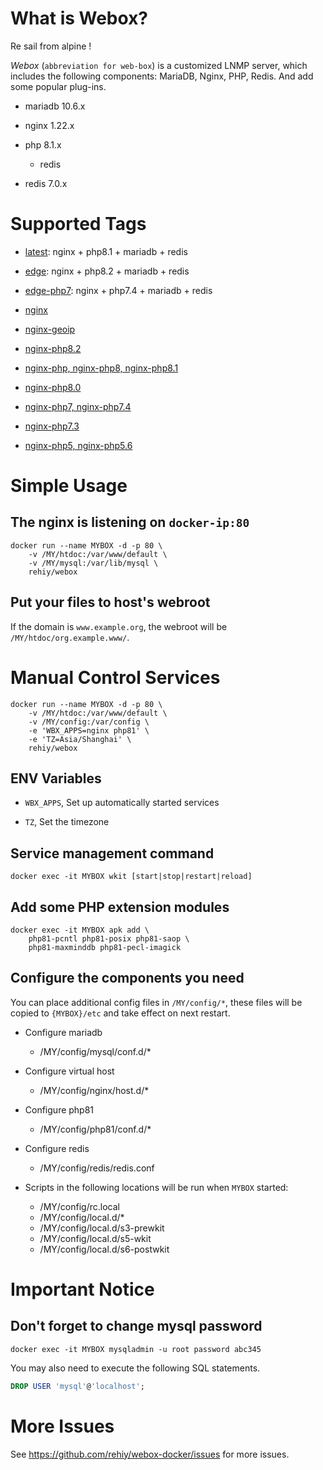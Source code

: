 # What is Webox?

Re sail from alpine !

*Webox* (`abbreviation for web-box`) is a customized LNMP server, which includes the following components: MariaDB, Nginx, PHP, Redis. And add some popular plug-ins.

- mariadb 10.6.x

- nginx 1.22.x

- php 8.1.x

  - redis

- redis 7.0.x

# Supported Tags

- [latest](https://github.com/rehiy/webox-docker/tree/master): nginx + php8.1 + mariadb + redis

- [edge](https://github.com/rehiy/webox-docker/tree/edge): nginx + php8.2 + mariadb + redis

- [edge-php7](https://github.com/rehiy/webox-docker/tree/edge): nginx + php7.4 + mariadb + redis

- [nginx](https://github.com/rehiy/webox-docker/tree/nginx)

- [nginx-geoip](https://github.com/rehiy/webox-docker/tree/nginx-geoip)

- [nginx-php8.2](https://github.com/rehiy/webox-docker/tree/nginx-php8.2)

- [nginx-php, nginx-php8, nginx-php8.1](https://github.com/rehiy/webox-docker/tree/nginx-php8.1)

- [nginx-php8.0](https://github.com/rehiy/webox-docker/tree/nginx-php8.0)

- [nginx-php7, nginx-php7.4](https://github.com/rehiy/webox-docker/tree/nginx-php7.4)

- [nginx-php7.3](https://github.com/rehiy/webox-docker/tree/nginx-php7.3)

- [nginx-php5, nginx-php5.6](https://github.com/rehiy/webox-docker/tree/nginx-php5.6)

# Simple Usage

## The nginx is listening on `docker-ip:80`

```shell
docker run --name MYBOX -d -p 80 \
    -v /MY/htdoc:/var/www/default \
    -v /MY/mysql:/var/lib/mysql \
    rehiy/webox
```

## Put your files to host's webroot

If the domain is `www.example.org`, the webroot will be `/MY/htdoc/org.example.www/`.

# Manual Control Services

```shell
docker run --name MYBOX -d -p 80 \
    -v /MY/htdoc:/var/www/default \
    -v /MY/config:/var/config \
    -e 'WBX_APPS=nginx php81' \
    -e 'TZ=Asia/Shanghai' \
    rehiy/webox
```

## ENV Variables

- `WBX_APPS`, Set up automatically started services

- `TZ`, Set the timezone

## Service management command

```shell
docker exec -it MYBOX wkit [start|stop|restart|reload]
```

## Add some PHP extension modules

```shell
docker exec -it MYBOX apk add \
    php81-pcntl php81-posix php81-saop \
    php81-maxminddb php81-pecl-imagick
```

## Configure the components you need

You can place additional config files in `/MY/config/*`, these files will be copied to `{MYBOX}/etc` and take effect on next restart.

- Configure mariadb

  - /MY/config/mysql/conf.d/\*

- Configure virtual host

  - /MY/config/nginx/host.d/\*

- Configure php81

  - /MY/config/php81/conf.d/\*

- Configure redis

  - /MY/config/redis/redis.conf

- Scripts in the following locations will be run when `MYBOX` started:

  - /MY/config/rc.local
  - /MY/config/local.d/\*
  - /MY/config/local.d/s3-prewkit
  - /MY/config/local.d/s5-wkit
  - /MY/config/local.d/s6-postwkit

# Important Notice

## Don't forget to change mysql password

```shell
docker exec -it MYBOX mysqladmin -u root password abc345
```

You may also need to execute the following SQL statements.

```sql
DROP USER 'mysql'@'localhost';
```

# More Issues

See <https://github.com/rehiy/webox-docker/issues> for more issues.
